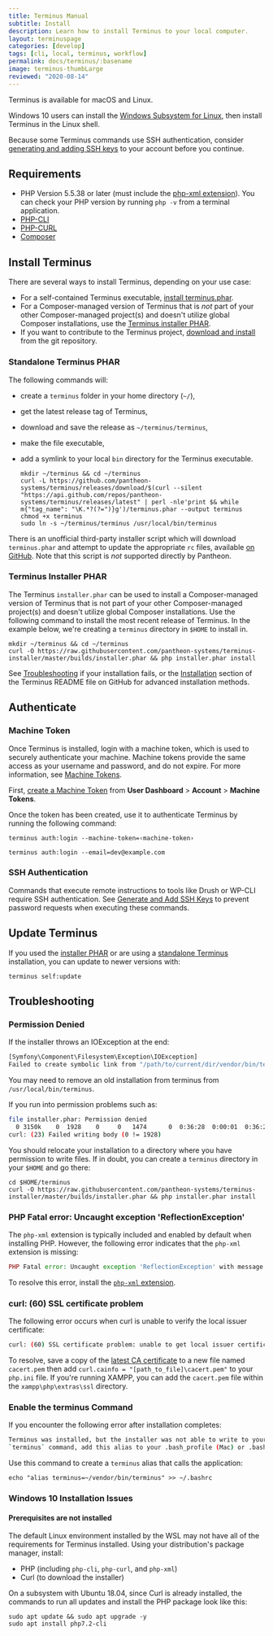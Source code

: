 ```yaml
---
title: Terminus Manual
subtitle: Install
description: Learn how to install Terminus to your local computer.
layout: terminuspage
categories: [develop]
tags: [cli, local, terminus, workflow]
permalink: docs/terminus/:basename
image: terminus-thumbLarge
reviewed: "2020-08-14"
---
```


Terminus is available for macOS and Linux.

Windows 10 users can install the [Windows Subsystem for Linux](https://docs.microsoft.com/en-us/windows/wsl/install-win10), then install Terminus in the Linux shell.

Because some Terminus commands use SSH authentication, consider [generating and adding SSH keys](/ssh-keys/) to your account before you continue.

## Requirements

- PHP Version 5.5.38 or later (must include the [php-xml extension](https://secure.php.net/manual/en/dom.setup.php)). You can check your PHP version by running `php -v` from a terminal application.
- [PHP-CLI](http://www.php-cli.com/)
- [PHP-CURL](https://secure.php.net/manual/en/curl.setup.php)
- [Composer](https://getcomposer.org/download/)

## Install Terminus

There are several ways to install Terminus, depending on your use case:

- For a self-contained Terminus executable, [install terminus.phar](#standalone-terminus-phar).
- For a Composer-managed version of Terminus that is _not_ part of your other Composer-managed project(s) and doesn't utilize global Composer installations, use the [Terminus installer PHAR](#terminus-installer-phar).
- If you want to contribute to the Terminus project, [download and install](https://github.com/pantheon-systems/terminus#installing-with-git) from the git repository.

### Standalone Terminus PHAR

The following commands will:

- create a `terminus` folder in your home directory (`~/`),
- get the latest release tag of Terminus,
- download and save the release as `~/terminus/terminus`,
- make the file executable,
- add a symlink to your local `bin` directory for the Terminus executable.

  ```bash{promptUser: user}
  mkdir ~/terminus && cd ~/terminus
  curl -L https://github.com/pantheon-systems/terminus/releases/download/$(curl --silent "https://api.github.com/repos/pantheon-systems/terminus/releases/latest" | perl -nle'print $& while m{"tag_name": "\K.*?(?=")}g')/terminus.phar --output terminus
  chmod +x terminus
  sudo ln -s ~/terminus/terminus /usr/local/bin/terminus
  ```

<Alert type="info" title="Note">

There is an unofficial third-party installer script which will download `terminus.phar` and attempt to update the appropriate `rc` files, available [on GitHub](https://github.com/alexfornuto/terminus-installer). Note that this script is *not* supported directly by Pantheon.

</Alert>

### Terminus Installer PHAR

The Terminus `installer.phar` can be used to install a Composer-managed version of Terminus that is not part of your other Composer-managed project(s) and doesn't utilize global Composer installations. Use the following command to install the most recent release of Terminus. In the example below, we're creating a `terminus` directory in `$HOME` to install in.

```bash{promptUser: user}
mkdir ~/terminus && cd ~/terminus
curl -O https://raw.githubusercontent.com/pantheon-systems/terminus-installer/master/builds/installer.phar && php installer.phar install
```

See [Troubleshooting](#troubleshooting) if your installation fails, or the [Installation](https://github.com/pantheon-systems/terminus#installation) section of the Terminus README file on GitHub for advanced installation methods.

## Authenticate

### Machine Token

Once Terminus is installed, login with a machine token, which is used to securely authenticate your machine. Machine tokens provide the same access as your username and password, and do not expire. For more information, see [Machine Tokens](/machine-tokens/).

First, [create a Machine Token](https://dashboard.pantheon.io/login?destination=%2Fuser#account/tokens/create/terminus/) from **User Dashboard** > **Account** > **Machine Tokens**.

Once the token has been created, use it to authenticate Terminus by running the following command:

```bash{promptUser: user}
terminus auth:login --machine-token=‹machine-token›
```

```bash{promptUser: user}
terminus auth:login --email=dev@example.com
```

### SSH Authentication

Commands that execute remote instructions to tools like Drush or WP-CLI require SSH authentication. See [Generate and Add SSH Keys](/ssh-keys/) to prevent password requests when executing these commands.

## Update Terminus

If you used the [installer PHAR](#terminus-installer-phar) or are using a [standalone Terminus](#standalone-terminus) installation, you can update to newer versions with:

```bash{promptUser: user}
terminus self:update
```

## Troubleshooting

### Permission Denied

If the installer throws an IOException at the end:

```bash
[Symfony\Component\Filesystem\Exception\IOException]
Failed to create symbolic link from "/path/to/current/dir/vendor/bin/terminus" to "/usr/local/bin/terminus".
```

You may need to remove an old installation from terminus from `/usr/local/bin/terminus`.

If you run into permission problems such as:

```bash
file installer.phar: Permission denied
  0 3150k    0  1928    0     0   1474      0  0:36:28  0:00:01  0:36:27  7330
curl: (23) Failed writing body (0 != 1928)
```

You should relocate your installation to a directory where you have permission to write files. If in doubt, you can create a `terminus` directory in your `$HOME` and go there:

```bash{promptUser: user}
cd $HOME/terminus
curl -O https://raw.githubusercontent.com/pantheon-systems/terminus-installer/master/builds/installer.phar && php installer.phar install
```

### PHP Fatal error: Uncaught exception 'ReflectionException'

The `php-xml` extension is typically included and enabled by default when installing PHP. However, the following error indicates that the `php-xml` extension is missing:

```php
PHP Fatal error: Uncaught exception 'ReflectionException' with message 'Class DOMDocument does not exist' in /root/vendor/consolidation/output-formatters/src/Transformations/DomToArraySimplifier.php:24
```

To resolve this error, install the [`php-xml` extension](https://secure.php.net/manual/en/dom.setup.php).

### curl: (60) SSL certificate problem

The following error occurs when curl is unable to verify the local issuer certificate:

```bash
curl: (60) SSL certificate problem: unable to get local issuer certificate
```

To resolve, save a copy of the [latest CA certificate](https://curl.haxx.se/docs/caextract.html) to a new file named `cacert.pem` then add `curl.cainfo = "[path_to_file]\cacert.pem"` to your `php.ini` file. If you're running XAMPP, you can add the `cacert.pem` file within the `xampp\php\extras\ssl` directory.

### Enable the terminus Command

If you encounter the following error after installation completes:

```bash
Terminus was installed, but the installer was not able to write to your bin dir. To enable the
`terminus` command, add this alias to your .bash_profile (Mac) or .bashrc (Linux) file:
```

Use this command to create a `terminus` alias that calls the application:

```bash{promptUser: user}
echo "alias terminus=~/vendor/bin/terminus" >> ~/.bashrc
```

### Windows 10 Installation Issues

#### Prerequisites are not installed

The default Linux environment installed by the WSL may not have all of the requirements for Terminus installed. Using your distribution's package manager, install:

- PHP (including `php-cli`, `php-curl`, and `php-xml`)
- Curl (to download the installer)

On a subsystem with Ubuntu 18.04, since Curl is already installed, the commands to run all updates and install the PHP package look like this:

```bash{promptUser:user}
sudo apt update && sudo apt upgrade -y
sudo apt install php7.2-cli
```
